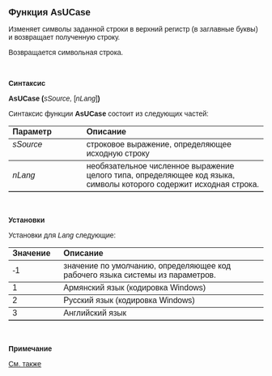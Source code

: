 <html>
<head>
<title>AsUCase</title>
</head>

<body>

<p><font size="4" face="Arial"><strong>Функция AsUCase</strong></font></p>

<p><font face="Arial">Изменяет символы заданной строки в верхний 
регистр (в заглавные буквы) и возвращает полученную строку.</font></p>

<p><font face="Arial">Возвращается символьная строка.</font></p>

<p>&nbsp;</p>

<p><font face="Arial"><b>Синтаксис</b></font></p>

<p><font face="Arial"><strong>AsUCase (</strong><em>sSource, </em>[<em>nLang</em>]<strong>)</strong></font></p>

<p><font face="Arial">Синтаксис функции <strong>AsUCase</strong>
состоит из следующих частей:</font></p>

<table border="1" cellPadding="5" cols="2" frame="below" rules="rows">
<TBODY>
  <tr vAlign="top">
    <td class="label" width="29%"><font face="Arial"><b>Параметр</b></font></td>
    <td class="label" width="71%"><font face="Arial"><strong>Описание</strong></font></td>
  </tr>
  <tr vAlign="top">
    <td width="29%"><font face="Arial"><em>sSource</em></font></td>
    <td width="71%"><font face="Arial">строковое выражение, 
	определяющее исходную строку</font></td>
  </tr>
  <tr>
    <td width="29%"><font face="Arial"><em>nLang</em></font></td>
    <td width="71%"><font face="Arial">необязательное численное 
	выражение целого типа, определяющее код языка, символы которого содержит 
	исходная строка.</font></td>
  </tr>
</table>

<p class="label">&nbsp;</p>

<p class="label"><font face="Arial"><b>Установки</b></font></p>

<p><font face="Arial">Установки для <em>Lang</em>
следующие:</font></p>

<table border="1" cellPadding="5" cols="2" frame="below" rules="rows">
<TBODY>
  <tr vAlign="top">
    <td class="label" width="20%"><font face="Arial"><strong>Значение</strong></font></td>
    <td class="label" width="80%"><font face="Arial"><strong>Описание</strong></font></td>
  </tr>
  <tr>
    <td width="20%"><font face="Arial">-1</font></td>
    <td width="80%"><font face="Arial">значение по умолчанию, 
	определяющее код рабочего языка системы из параметров.</font></td>
  </tr>
  <tr>
    <td width="20%"><font face="Arial">1</font></td>
    <td width="80%"><font face="Arial">Армянский язык (кодировка 
	Windows)</font></td>
  </tr>
  <tr vAlign="top">
    <td width="20%"><font face="Arial">2</font></td>
    <td width="80%"><font face="Arial">Русский язык (кодировка 
	Windows)</font></td>
  </tr>
  <tr>
    <td width="20%"><font face="Arial">3</font></td>
    <td width="80%"><font face="Arial">Английский язык </font></td>
  </tr>
</table>

<p class="label">&nbsp;</p>

<p class="label"><font face="Arial"><b>Примечание</b></font></p>

<p class="label"><font face="Arial"><a href="../../../functions.html">
См. также</a></font></p>
</body>
</html>
